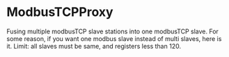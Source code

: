 # ModbusTCPProxy
Fusing multiple modbusTCP slave stations into one modbusTCP slave.
For some reason, if you want one modbus slave instead of multi slaves, here is it.
Limit: all slaves must be same, and registers less than 120.
